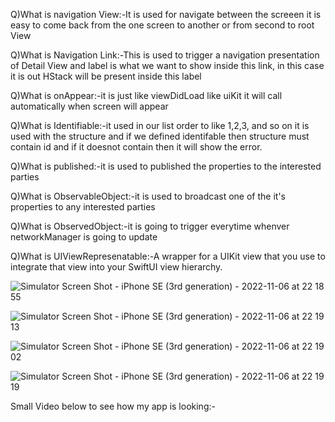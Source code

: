 Q)What is navigation View:-It is used for navigate between the screeen it is easy to come back from the one screen to another or from second to root View

Q)What is Navigation Link:-This is used to trigger a navigation presentation of Detail View and label is what we want to show inside this link, in this case it is out HStack will be present inside this label 

Q)What is onAppear:-it is just like viewDidLoad like uiKit it will call automatically when screen will appear

Q)What is Identifiable:-it used in our list order to like 1,2,3, and so on it is used with the structure and if we defined identifable then structure must contain id and if it doesnot contain then it will show the error.

Q)What is published:-it is used to published the properties  to the interested parties 

Q)What is ObservableObject:-it is used to broadcast one of the it's properties to any interested parties

Q)What is ObservedObject:-it is going to trigger everytime whenver networkManager is going to update

Q)What is UIViewRepresenatable:-A wrapper for a UIKit view that you use to integrate that view into your SwiftUI view hierarchy.

![Simulator Screen Shot - iPhone SE (3rd generation) - 2022-11-06 at 22 18 55](https://user-images.githubusercontent.com/85185631/200183774-fa92962c-77ce-4f64-b6e6-226024eec09d.png)


![Simulator Screen Shot - iPhone SE (3rd generation) - 2022-11-06 at 22 19 13](https://user-images.githubusercontent.com/85185631/200183791-75b9819e-fde7-4e52-a6a3-4568cb82d596.png)


![Simulator Screen Shot - iPhone SE (3rd generation) - 2022-11-06 at 22 19 02](https://user-images.githubusercontent.com/85185631/200183800-cdf2bd84-4544-40ed-b8e0-39b93c710a7a.png)


![Simulator Screen Shot - iPhone SE (3rd generation) - 2022-11-06 at 22 19 19](https://user-images.githubusercontent.com/85185631/200183842-8f1d164d-2df5-4cc4-9495-920a02a92acf.png)

Small Video below to see how my app is looking:-

